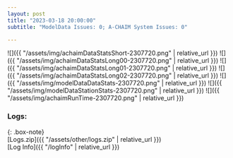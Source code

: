 ```yaml
---
layout: post
title: "2023-03-18 20:00:00"
subtitle: "ModelData Issues: 0; A-CHAIM System Issues: 0"

---
```


![]({{ "/assets/img/achaimDataStatsShort-2307720.png" | relative_url }})
![]({{ "/assets/img/achaimDataStatsLong00-2307720.png" | relative_url }})
![]({{ "/assets/img/achaimDataStatsLong01-2307720.png" | relative_url }})
![]({{ "/assets/img/achaimDataStatsLong02-2307720.png" | relative_url }})
![]({{ "/assets/img/modelDataDataStats-2307720.png" | relative_url }})
![]({{ "/assets/img/modelDataStationStats-2307720.png" | relative_url }})
![]({{ "/assets/img/achaimRunTime-2307720.png" | relative_url }})




### Logs:  
  
{: .box-note}  
[Logs.zip]({{ "/assets/other/logs.zip" | relative_url }})  
[Log Info]({{ "/logInfo" | relative_url }})  
